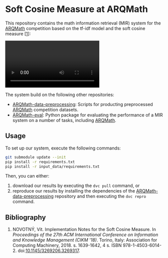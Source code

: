 # Soft Cosine Measure at ARQMath

This repository contains the math information retrieval (MIR) system for the
[ARQMath][] competition based on the tf-idf model and the soft cosine measure
[[1][]]:

 ![Joint word embeddings and soft cosine measure at ARQMath][pv173-talk]

The system build on the following other repositories:

- [ARQMath-data-preprocessing][]: Scripts for producting preprocessed
  [ARQMath][] competition datasets.
- [ARQMath-eval][]: Python package for evaluating the performance of a MIR
  system on a number of tasks, including [ARQMath][].

 [arqmath]: https://www.cs.rit.edu/~dprl/ARQMath/
 [arqmath-data-preprocessing]: https://gitlab.fi.muni.cz/xnovot32/arqmath-data-preprocessing
 [arqmath-eval]: https://gitlab.fi.muni.cz/xstefan3/arqmath-eval
 [pv173-talk]: https://nlp.fi.muni.cz/trac/research/chrome/site/seminar2020/scm-at-arqmath.mp4

## Usage

To set up our system, execute the following commands:

```sh
git submodule update --init
pip install -r requirements.txt
pip install -r input_data/requirements.txt
```

Then, you can either:

1. download our results by executing the `dvc pull` command, or
2. reproduce our results by installing the dependencies of the
   [ARQMath-data-preprocessing][] repository and then executing the `dvc repro`
   command.

## Bibliography

1. NOVOTNÝ, Vít. Implementation Notes for the Soft Cosine Measure. In
   *Proceedings of the 27th ACM International Conference on Information and
   Knowledge Management (CIKM '18)*. Torino, Italy: Association for Computing
   Machinery, 2018. s. 1639-1642, 4 s. ISBN 978-1-4503-6014-2.
   doi:[10.1145/3269206.3269317][1].

 [1]: https://doi.org/10.1145/3269206.3269317
